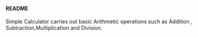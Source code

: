 #### **README**



Simple Calculator carries out basic Arithmetic operations such as Addition , Subtraction,Multiplication and Division.
